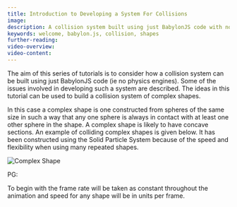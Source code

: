 ```yaml
---
title: Introduction to Developing a System For Collisions
image: 
description: A collision system built using just BabylonJS code with no physics engines
keywords: welcome, babylon.js, collision, shapes
further-reading:
video-overview:
video-content:
---
```



The aim of this series of tutorials is to consider how a collision system can be built using just BabylonJS code (ie no physics engines). Some of the issues involved in developing such a system are described. The ideas in this tutorial can be used to build a collision system of complex shapes. 

In this case a complex shape is one constructed from spheres of the same size in such a way that any one sphere 
is always in contact with at least one other sphere in the shape. A complex shape is likely to have concave sections. 
An example of colliding complex shapes is given below. It has been constructed using the Solid Particle System because of the speed and flexibility when using many repeated shapes.

![Complex Shape](/img/samples/collide1.jpg)

PG: <Playground id="#WLYB9" title="Complex Shapes Colliding" description="An example of complex shapes in collision."/>

To begin with the frame rate will be taken as constant throughout the animation and speed for any shape will be in units per frame.
  




